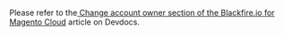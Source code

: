 Please refer to the<a href="https://devdocs.magento.com/guides/v2.3/cloud/project/project-integrate-blackfire.html#change-account-owner" target="_self"> Change account owner section of the Blackfire.io for Magento Cloud</a> article on Devdocs.